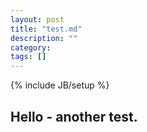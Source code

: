 ```yaml
---
layout: post
title: "test.md"
description: ""
category: 
tags: []
---
```

{% include JB/setup %}

## Hello  - another test.